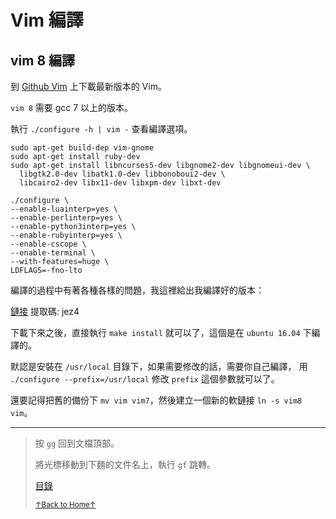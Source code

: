 # Vim 編譯

## vim 8 編譯

到 [Github Vim](https://github.com/vim/vim) 上下載最新版本的 Vim。

`vim 8` 需要 gcc 7 以上的版本。

執行 `./configure -h | vim -` 查看編譯選項。

```
sudo apt-get build-dep vim-gnome
sudo apt-get install ruby-dev
sudo apt-get install libncurses5-dev libgnome2-dev libgnomeui-dev \
  libgtk2.0-dev libatk1.0-dev libbonoboui2-dev \
  libcairo2-dev libx11-dev libxpm-dev libxt-dev
```

```
./configure \
--enable-luainterp=yes \
--enable-perlinterp=yes \
--enable-python3interp=yes \
--enable-rubyinterp=yes \
--enable-cscope \
--enable-terminal \
--with-features=huge \
LDFLAGS=-fno-lto
```

編譯的過程中有著各種各樣的問題，我這裡給出我編譯好的版本：

[鏈接](https://pan.baidu.com/s/1RNzhsRmLowCOoT9mR1SZZg) 提取碼: jez4

下載下來之後，直接執行 `make install` 就可以了，這個是在 `ubuntu 16.04` 下編譯的。

默認是安裝在 `/usr/local` 目錄下，如果需要修改的話，需要你自己編譯，
用 `./configure --prefix=/usr/local` 修改 `prefix` 這個參數就可以了。

還要記得把舊的備份下 `mv vim vim7`，然後建立一個新的軟鏈接 `ln -s vim8 vim`。

* * *

> 按 `gg` 回到文檔頂部。
>
> 將光標移動到下麵的文件名上，執行 `gf` 跳轉。
>
> [目錄](README.md)
>
> <a href='https://github.com/MDGSF/MyVim'><small>↑Back to Home↑</small></a>

